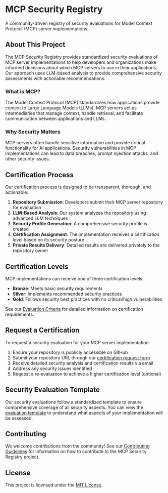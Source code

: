 # MCP Security Registry

A community-driven registry of security evaluations for Model Context Protocol (MCP) server implementations.

## About This Project

The MCP Security Registry provides standardized security evaluations of MCP server implementations to help developers and organizations make informed decisions about which MCP servers to use in their applications. Our approach uses LLM-based analysis to provide comprehensive security assessments with actionable recommendations.

### What is MCP?

The Model Context Protocol (MCP) standardizes how applications provide context to Large Language Models (LLMs). MCP servers act as intermediaries that manage context, handle retrieval, and facilitate communication between applications and LLMs.

### Why Security Matters

MCP servers often handle sensitive information and provide critical functionality for AI applications. Security vulnerabilities in MCP implementations can lead to data breaches, prompt injection attacks, and other security issues.

## Certification Process

Our certification process is designed to be transparent, thorough, and actionable:

1. **Repository Submission**: Developers submit their MCP server repository for evaluation
2. **LLM-Based Analysis**: Our system analyzes the repository using advanced LLM techniques
3. **Security Profile Generation**: A comprehensive security profile is created
4. **Certification Assignment**: The implementation receives a certification level based on its security posture
5. **Private Results Delivery**: Detailed results are delivered privately to the repository owner

## Certification Levels

MCP implementations can receive one of three certification levels:

- **Bronze**: Meets basic security requirements
- **Silver**: Implements recommended security practices
- **Gold**: Follows security best practices with no critical/high vulnerabilities

See our [Evaluation Criteria](evaluation-criterea.md) for detailed information on certification requirements.

## Request a Certification

To request a security evaluation for your MCP server implementation:

1. Ensure your repository is publicly accessible on GitHub
2. Submit your repository URL through our [certification request form](https://example.com/request-certification)
3. Receive detailed security analysis and certification results via email
4. Address any security issues identified
5. Request a re-evaluation to achieve a higher certification level (optional)

## Security Evaluation Template

Our security evaluations follow a standardized template to ensure comprehensive coverage of all security aspects. You can view the [evaluation template](evaluation-template.md) to understand what aspects of your implementation will be assessed.

## Contributing

We welcome contributions from the community! See our [Contributing Guidelines](CONTRIBUTING.md) for information on how to contribute to the MCP Security Registry project.

## License

This project is licensed under the [MIT License](LICENSE).
